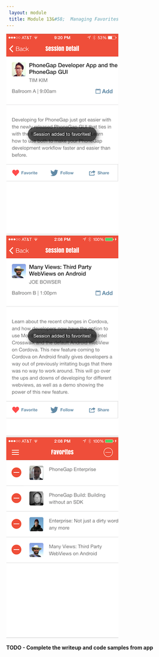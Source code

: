 ```yaml
---
 layout: module
 title: Module 13&#58;  Managing Favorites
---
```

 ![](images/app/session-faves.png)![](images/app/native-toast.png)![](images/app/item-delete.png)
 
 
**TODO - Complete the writeup and code samples from app**